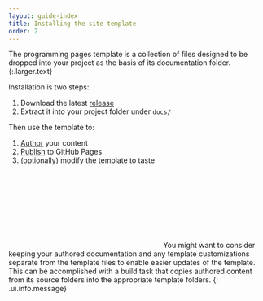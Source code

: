 ```yaml
---
layout: guide-index
title: Installing the site template
order: 2
---
```


The programming pages template is a collection of files designed to be dropped into your project as the basis of its documentation folder.
{:.larger.text}

Installation is two steps:

1. Download the latest [release][releases]
1. Extract it into your project folder under `docs/`

Then use the template to:

1. [Author][author] your content
1. [Publish][publish] to GitHub Pages
1. (optionally) modify the template to taste

<i><svg class="icon"><use xlink:href="#info-circle" /></svg></i>
You might want to consider keeping your authored documentation and any template customizations separate from the template files to enable easier updates of the template. This can be accomplished with a build task that copies authored content from its source folders into the appropriate template folders.
{: .ui.info.message}



[author]: /guides/Authoring-Documentation/#/guides/ "Authoring documentation"
[publish]: /guides/Publishing-to-GitHub-Pages/#/guides/ "Publishing to GitHub Pages"
[releases]: https://github.com/pixeldroid/programming-pages/releases "Packaged releases of the Programming Pages template"
